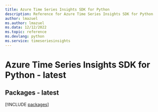 ```yaml
---
title: Azure Time Series Insights SDK for Python
description: Reference for Azure Time Series Insights SDK for Python
author: lmazuel
ms.author: lmazuel
ms.data: 12/12/2022
ms.topic: reference
ms.devlang: python
ms.service: timeseriesinsights
---
```

# Azure Time Series Insights SDK for Python - latest
## Packages - latest
[!INCLUDE [packages](time-series-insights-index.md)]